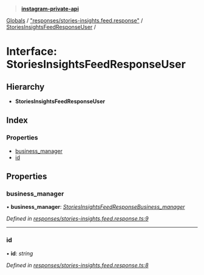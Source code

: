 > **[instagram-private-api](../README.md)**

[Globals](../README.md) / ["responses/stories-insights.feed.response"](../modules/_responses_stories_insights_feed_response_.md) / [StoriesInsightsFeedResponseUser](_responses_stories_insights_feed_response_.storiesinsightsfeedresponseuser.md) /

# Interface: StoriesInsightsFeedResponseUser

## Hierarchy

* **StoriesInsightsFeedResponseUser**

## Index

### Properties

* [business_manager](_responses_stories_insights_feed_response_.storiesinsightsfeedresponseuser.md#business_manager)
* [id](_responses_stories_insights_feed_response_.storiesinsightsfeedresponseuser.md#id)

## Properties

###  business_manager

• **business_manager**: *[StoriesInsightsFeedResponseBusiness_manager](_responses_stories_insights_feed_response_.storiesinsightsfeedresponsebusiness_manager.md)*

*Defined in [responses/stories-insights.feed.response.ts:9](https://github.com/dilame/instagram-private-api/blob/3e16058/src/responses/stories-insights.feed.response.ts#L9)*

___

###  id

• **id**: *string*

*Defined in [responses/stories-insights.feed.response.ts:8](https://github.com/dilame/instagram-private-api/blob/3e16058/src/responses/stories-insights.feed.response.ts#L8)*